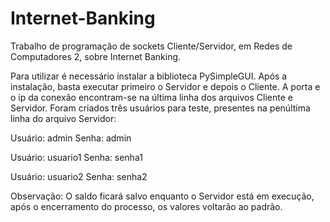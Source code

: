 # Internet-Banking
Trabalho de programação de sockets Cliente/Servidor, em Redes de Computadores 2, sobre Internet Banking.

Para utilizar é necessário instalar a biblioteca PySimpleGUI. Após a instalação, basta executar primeiro o Servidor e depois o Cliente.
A porta e o ip da conexão encontram-se na última linha dos arquivos Cliente e Servidor.
Foram criados três usuários para teste, presentes na penúltima linha do arquivo Servidor:

Usuário: admin
Senha: admin

Usuário: usuario1
Senha: senha1

Usuário: usuario2
Senha: senha2

Observação: O saldo ficará salvo enquanto o Servidor está em execução, após o encerramento do processo, os valores voltarão ao padrão.

